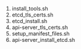 1. install_tools.sh
2. etcd_tls_certs.sh
3. etcd_install.sh
4. api-server_tls_certs.sh
5. setup_manifest_files.sh
6. api-server_install_etcd.sh